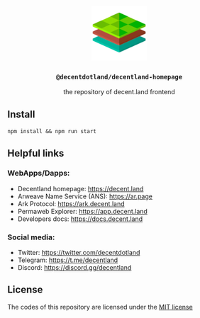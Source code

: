 <p align="center">
  <a href="https://decent.land">
    <img src="./img/logo25.png" height="124">
  </a>
  <h3 align="center"><code>@decentdotland/decentland-homepage</code></h3>
  <p align="center">the repository of decent.land frontend</p>
</p>

## Install

```console
npm install && npm run start
```

## Helpful links
### WebApps/Dapps:
- Decentland homepage: https://decent.land
- Arweave Name Service (ANS): https://ar.page
- Ark Protocol: https://ark.decent.land
- Permaweb Explorer: https://app.decent.land
- Developers docs: https://docs.decent.land
### Social media:
- Twitter: https://twitter.com/decentdotland
- Telegram: https://t.me/decentland
- Discord: https://discord.gg/decentland
## License
The codes of this repository are licensed under the [MIT license](./LICENSE)

